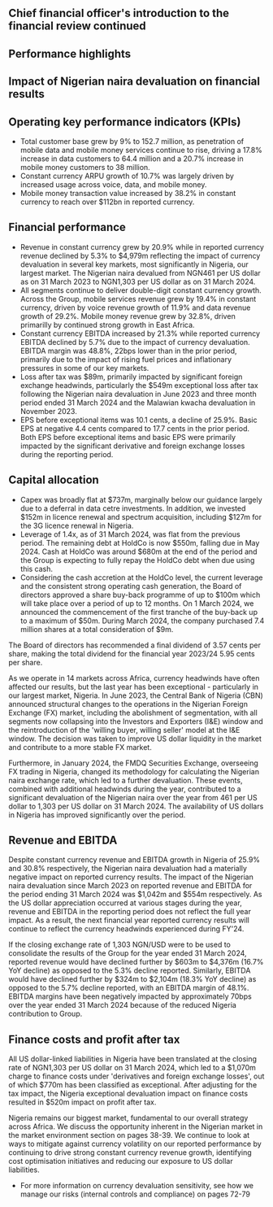 ## Chief financial officer's introduction to the financial review continued

## Performance highlights

## Impact of Nigerian naira devaluation on financial results

## Operating key performance indicators (KPIs)

-  Total customer base grew by 9% to 152.7 million, as penetration of mobile data and mobile money services continue to rise, driving a 17.8% increase in data customers to 64.4 million and a 20.7% increase in mobile money customers to 38 million.
-  Constant currency ARPU growth of 10.7% was largely driven by increased usage across voice, data, and mobile money.
-  Mobile money transaction value increased by 38.2% in constant currency to reach over $112bn in reported currency.

## Financial performance

-  Revenue in constant currency grew by 20.9% while in reported currency revenue declined by 5.3% to $4,979m reflecting the impact of currency devaluation in several key markets, most significantly in Nigeria, our largest market. The Nigerian naira devalued from NGN461 per US dollar as on 31 March 2023 to NGN1,303 per US dollar as on 31 March 2024.
-  All segments continue to deliver double-digit constant currency growth. Across the Group, mobile services revenue grew by 19.4% in constant currency, driven by voice revenue growth of 11.9% and data revenue growth of 29.2%. Mobile money revenue grew by 32.8%, driven primarilly by continued strong growth in East Africa.
-  Constant currency EBITDA increased by 21.3% while reported currency EBITDA declined by 5.7% due to the impact of currency devaluation. EBITDA margin was 48.8%, 22bps lower than in the prior period, primarily due to the impact of rising fuel prices and inflationary pressures in some of our key markets.
-  Loss after tax was $89m, primarily impacted by significant foreign exchange headwinds, particularly the $549m exceptional loss after tax following the Nigerian naira devaluation in June 2023 and three month period ended 31 March 2024 and the Malawian kwacha devaluation in November 2023.
-  EPS before exceptional items was 10.1 cents, a decline of 25.9%. Basic EPS at negative 4.4 cents compared to 17.7 cents in the prior period. Both EPS before exceptional items and basic EPS were primarily impacted by the significant derivative and foreign exchange losses during the reporting period.

## Capital allocation

-  Capex was broadly flat at $737m, marginally below our guidance largely due to a deferral in data cetre investments. In addition, we invested $152m in licence renewal and spectrum acquisition, including $127m for the 3G licence renewal in Nigeria.
-  Leverage of 1.4x, as of 31 March 2024, was flat from the previous period. The remaining debt at HoldCo is now $550m, falling due in May 2024. Cash at HoldCo was around $680m at the end of the period and the Group is expecting to fully repay the HoldCo debt when due using this cash.
-  Considering the cash accretion at the HoldCo level, the current leverage and the consistent strong operating cash generation, the Board of directors approved a share buy-back programme of up to $100m which will take place over a period of up to 12 months. On 1 March 2024, we announced the commencement of the first tranche of the buy-back up to a maximum of $50m. During March 2024, the company purchased 7.4 million shares at a total consideration of $9m.

The Board of directors has recommended a final dividend of 3.57 cents per share, making the total dividend for the financial year 2023/24 5.95 cents per share.

As we operate in 14 markets across Africa, currency headwinds have often affected our results, but the last year has been exceptional - particularly in our largest market, Nigeria. In June 2023, the Central Bank of Nigeria (CBN) announced structural changes to the operations in the Nigerian Foreign Exchange (FX) market, including the abolishment of segmentation, with all segments now collapsing into the Investors and Exporters (I&amp;E) window and the reintroduction of the 'willing buyer, willing seller' model at the I&amp;E window. The decision was taken to improve US dollar liquidity in the market and contribute to a more stable FX market.

Furthermore, in January 2024, the FMDQ Securities Exchange, overseeing FX trading in Nigeria, changed its methodology for calculating the Nigerian naira exchange rate, which led to a further devaluation. These events, combined with additional headwinds during the year, contributed to a significant devaluation of the Nigerian naira over the year from 461 per US dollar to 1,303 per US dollar on 31 March 2024. The availability of US dollars in Nigeria has improved significantly over the period.

## Revenue and EBITDA

Despite constant currency revenue and EBITDA growth in Nigeria of 25.9% and 30.8% respectively, the Nigerian naira devaluation had a materially negative impact on reported currency results. The impact of the Nigerian naira devaluation since March 2023 on reported revenue and EBITDA for the period ending 31 March 2024 was $1,042m and $554m respectively. As the US dollar appreciation occurred at various stages during the year, revenue and EBITDA in the reporting period does not reflect the full year impact. As a result, the next financial year reported currency results will continue to reflect the currency headwinds experienced during FY'24.

If the closing exchange rate of 1,303 NGN/USD were to be used to consolidate the results of the Group for the year ended 31 March 2024, reported revenue would have declined further by $603m to $4,376m (16.7% YoY decline) as opposed to the 5.3% decline reported. Similarly, EBITDA would have declined further by $324m to $2,104m (18.3% YoY decline) as opposed to the 5.7% decline reported, with an EBITDA margin of 48.1%. EBITDA margins have been negatively impacted by approximately 70bps over the year ended 31 March 2024 because of the reduced Nigeria contribution to Group.

## Finance costs and profit after tax

All US dollar-linked liabilities in Nigeria have been translated at the closing rate of NGN1,303 per US dollar on 31 March 2024, which led to a $1,070m charge to finance costs under 'derivatives and foreign exchange losses', out of which $770m has been classified as exceptional. After adjusting for the tax impact, the Nigeria exceptional devaluation impact on finance costs resulted in $520m impact on profit after tax.

Nigeria remains our biggest market, fundamental to our overall strategy across Africa. We discuss the opportunity inherent in the Nigerian market in the market environment section on pages 38-39. We continue to look at ways to mitigate against currency volatility on our reported performance by continuing to drive strong constant currency revenue growth, identifying cost optimisation initiatives and reducing our exposure to US dollar liabilities.

- For more information on currency devaluation sensitivity, see how we manage our risks (internal controls and compliance) on pages 72-79